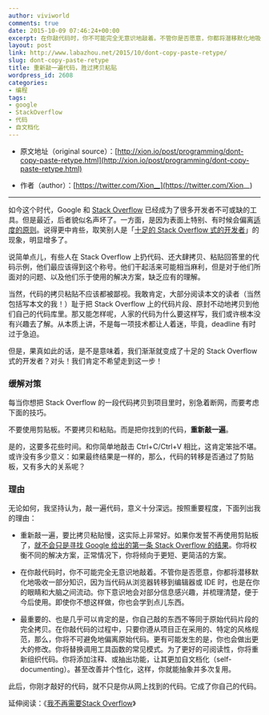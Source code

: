 ```yaml
---
author: viviworld
comments: true
date: 2015-10-09 07:46:24+00:00
excerpt: 在你敲代码时，你不可能完全无意识地敲着。不管你是否愿意，你都将潜移默化地吸收一部分知识，因为当代码从浏览器转移到编辑器或 IDE 时，也是在你的眼睛和大脑之间流动。
layout: post
link: http://www.labazhou.net/2015/10/dont-copy-paste-retype/
slug: dont-copy-paste-retype
title: 重新敲一遍代码，胜过拷贝粘贴
wordpress_id: 2608
categories:
- 编程
tags:
- google
- StackOverflow
- 代码
- 自文档化
---
```



	
  * 原文地址（original source）：[http://xion.io/post/programming/dont-copy-paste-retype.html](http://xion.io/post/programming/dont-copy-paste-retype.html)

	
  * 作者（author）：[https://twitter.com/Xion__](https://twitter.com/Xion__)





* * *



如今这个时代，Google 和 [Stack Overflow](http://stackoverflow.com/) 已经成为了很多开发者不可或缺的工具。但是最近，后者貌似名声坏了。一方面，是因为表面上特别、有时候会偏离[适度的原则](https://medium.com/@johnslegers/the-decline-of-stack-overflow-7cb69faa575d)。说得更中肯些，取笑别人是「[十足的 Stack Overflow 式的开发者](https://www.christianheilmann.com/2015/07/17/the-full-stackoverflow-developer/)」的现象，明显增多了。

说简单点儿，有些人在 Stack Overflow 上扔代码、还大肆拷贝、粘贴回答里的代码示例，他们最应该得到这个称号。他们干起活来可能相当麻利，但是对于他们所面对的问题、以及他们乐于使用的解决方案，缺乏应有的理解。

当然，代码的拷贝粘贴不应该都被鄙视。我敢肯定，大部分阅读本文的读者（当然包括写本文的我！）耻于把 Stack Overflow 上的代码片段、原封不动地拷贝到他们自己的代码库里。那又能怎样呢，人家的代码为什么要这样写，我们或许根本没有兴趣去了解。从本质上讲，不是每一项技术都让人着迷，毕竟，deadline 有时过于急迫。

但是，果真如此的话，是不是意味着，我们渐渐就变成了十足的 Stack Overflow 式的开发者？对头！我们肯定不希望走到这一步！


### 缓解对策


每当你想把 Stack Overflow 的一段代码拷贝到项目里时，别急着断网，而要考虑下面的技巧。

不要使用剪贴板。不要拷贝和粘贴。而是把你找到的代码，**重新敲一遍**。

是的，这要多花些时间。和你简单地敲击 Ctrl+C/Ctrl+V 相比，这肯定笨拙不堪。或许没有多少意义：如果最终结果是一样的，那么，代码的转移是否通过了剪贴板，又有多大的关系呢？


### 理由


无论如何，我坚持认为，敲一遍代码，意义十分深远。按照重要程度，下面列出我的理由：



	
  * 重新敲一遍，要比拷贝粘贴慢，这实际上非常好。如果你发誓不再使用剪贴板了，[就不会只是寻找 Google 给出的第一条 Stack Overflow 的结果](http://www.labazhou.net/2014/02/i-no-longer-need-stackoverflow/)。你将权衡不同的解决方案，正常情况下，你将倾向于更短、更简洁的方案。

	
  * 在你敲代码时，你不可能完全无意识地敲着。不管你是否愿意，你都将潜移默化地吸收一部分知识，因为当代码从浏览器转移到编辑器或 IDE 时，也是在你的眼睛和大脑之间流动。你下意识地会对部分信息感兴趣，并梳理清楚，便于今后使用。即使你不想这样做，你也会学到点儿东西。

	
  * 最重要的、也是几乎可以肯定的是，你自己敲的东西不等同于原始代码片段的完全拷贝。在你敲代码的过程中，只要你遵从项目正在采用的、特定的风格规范，那么，你将不可避免地偏离原始代码。更有可能发生的是，你也会做出更大的修改。你将替换调用工具函数的常见模式。为了更好的可阅读性，你将重新组织代码。你将添加注释、或抽出功能，让其更加自文档化（self-documenting）。甚至改善并个性化，这样，你就能抽象并多次复用。


此后，你刚才敲好的代码，就不只是你从网上找到的代码。它成了你自己的代码。

延伸阅读：《[我不再需要Stack Overflow](http://www.labazhou.net/2014/02/i-no-longer-need-stackoverflow/)》
